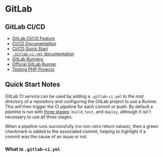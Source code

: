 # GitLab

## GitLab CI/CD

* [GitLab CI/CD Feature](https://about.gitlab.com/features/gitlab-ci-cd/)
* [CI/CD Documentation](https://docs.gitlab.com/ee/ci/)
* [CI/CD Quick Start](https://docs.gitlab.com/ee/ci/quick_start/)
* [`.gitlab-ci.yml` documentation](https://docs.gitlab.com/ee/ci/yaml/README.html)
* [GitLab Runners](https://docs.gitlab.com/ee/ci/runners/README.html)
* [Official GitLab Runner](https://docs.gitlab.com/runner/)
* [Testing PHP Projects](https://docs.gitlab.com/ce/ci/examples/php.html)

## Quick Start Notes

GitLab CI service can be used by adding a `.gitlab-ci.yml` to the root directory of a repository and configuring the GitLab project to use a Runner. This will then trigger the CI pipeline for each commit or push. By default a pipeline is run with [three stages](https://docs.gitlab.com/ee/ci/yaml/README.html#stages): `build`, `test`, and `deploy`, although it isn't necessary to use all three stages.

When a pipeline runs successfully (no non-zero return values), then a green checkmark is added to the associated commit, helping to highlight if a commit was the cause of an issue or not.

### What is `.gitlab-ci.yml`

